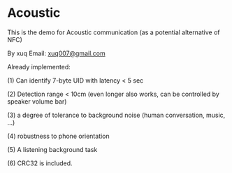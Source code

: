 Acoustic
========

This is the demo for Acoustic communication (as a potential alternative of NFC)

By xuq
Email: xuq007@gmail.com

Already implemented:

(1) Can identify 7-byte UID with latency < 5 sec 

(2) Detection range < 10cm (even longer also works, can be controlled by speaker volume bar)

(3) a degree of tolerance to background noise (human conversation, music, …)

(4) robustness to phone orientation

(5) A listening background task

(6) CRC32 is included.
